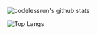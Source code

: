 ![codelessrun's github stats](https://github-readme-stats.vercel.app/api?username=codelessrun&count_private=true&show_icons=true&theme=radical)

![Top Langs](https://github-readme-stats.vercel.app/api/top-langs/?username=codelessrun&layout=compact)
